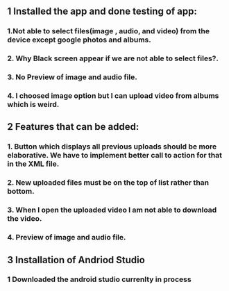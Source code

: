 
 ## 1 Installed the app and done testing of app:
 
  ### 1.Not able to select files(image , audio, and video) from the device except google photos and albums.
  ### 2. Why Black screen appear if we are not able to select files?.
  ### 3. No Preview of image and audio file.
  ### 4. I choosed image option but I can upload video from albums which is weird.

## 2 Features that can be added:

 ### 1. Button which displays all previous uploads should be more elaborative. We have to implement better call to action for that in the XML file.
 ### 2. New uploaded files must be on the top of list rather than bottom.
 ### 3. When I open the uploaded video I am not able to download the video.
 ### 4. Preview of image and audio file.

## 3 Installation of Andriod Studio 
### 1 Downloaded the android studio currenlty in process
